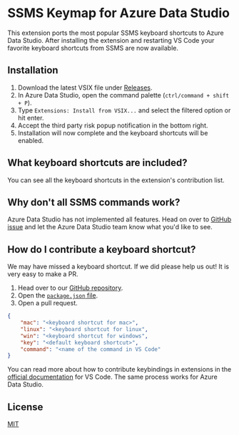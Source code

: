 # SSMS Keymap for Azure Data Studio

This extension ports the most popular SSMS keyboard shortcuts to Azure Data Studio. After installing the extension and restarting VS Code your favorite keyboard shortcuts from SSMS are now available. 

## Installation
1. Download the latest VSIX file under [Releases](https://github.com/kevcunnane/ssmskeymap/releases).
2. In Azure Data Studio, open the command palette (`ctrl/command + shift + P`).
3. Type `Extensions: Install from VSIX...` and select the filtered option or hit enter.
4. Accept the third party risk popup notification in the bottom right.
5. Installation will now complete and the keyboard shortcuts will be enabled.

## What keyboard shortcuts are included?

You can see all the keyboard shortcuts in the extension's contribution list. 

## Why don't all SSMS commands work? 

Azure Data Studio has not implemented all features. Head on over to [GitHub issue](https://github.com/Microsoft/azuredatastudio/issues) and let the Azure Data Studio team know what you'd like to see. 

## How do I contribute a keyboard shortcut?

We may have missed a keyboard shortcut. If we did please help us out! It is very easy to make a PR. 

1. Head over to our [GitHub repository](https://github.com/kevcunnane/ssmskeymap). 
2. Open the [`package.json` file](https://github.com/kevcunnane/ssmskeymap/blob/master/package.json). 
4. Open a pull request. 

```json
{
    "mac": "<keyboard shortcut for mac>",
    "linux": "<keyboard shortcut for linux",
    "win": "<keyboard shortcut for windows",
    "key": "<default keyboard shortcut>",
    "command": "<name of the command in VS Code"
}
```

You can read more about how to contribute keybindings in extensions in the [official documentation](http://code.visualstudio.com/docs/extensionAPI/extension-points#_contributeskeybindings) for VS Code. The same process works for Azure Data Studio.



## License
[MIT](license.txt)

